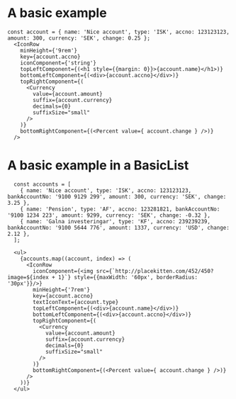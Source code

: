 # A basic example
    const account = { name: 'Nice account', type: 'ISK', accno: 123123123, amount: 300, currency: 'SEK', change: 0.25 };
      <IconRow
        minHeight={'9rem'}
        key={account.accno}
        iconComponent={'string'}
        topLeftComponent={(<h1 style={{margin: 0}}>{account.name}</h1>)}
        bottomLeftComponent={(<div>{account.accno}</div>)}
        topRightComponent={(
          <Currency
            value={account.amount}
            suffix={account.currency}
            decimals={0}
            suffixSize="small"
          />
        )}
        bottomRightComponent={(<Percent value={ account.change } />)}
      />

# A basic example in a BasicList
      const accounts = [
        { name: 'Nice account', type: 'ISK', accno: 123123123, bankAccountNo: '9100 9129 299', amount: 300, currency: 'SEK', change: 3.25 },
        { name: 'Pension', type: 'AF', accno: 123281821, bankAccountNo: '9100 1234 223', amount: 9299, currency: 'SEK', change: -0.32 },
        { name: 'Galna investeringar', type: 'KF', accno: 239239239, bankAccountNo: '9100 5644 776', amount: 1337, currency: 'USD', change: 2.12 },
      ];

      <ul>
        {accounts.map((account, index) => (
          <IconRow
            iconComponent={<img src={`http://placekitten.com/452/450?image=${index + 1}`} style={{maxWidth: '60px', borderRadius: '30px'}}/>}
            minHeight={'7rem'}
            key={account.accno}
            textIconText={account.type}
            topLeftComponent={(<div>{account.name}</div>)}
            bottomLeftComponent={(<div>{account.accno}</div>)}
            topRightComponent={(
              <Currency
                value={account.amount}
                suffix={account.currency}
                decimals={0}
                suffixSize="small"
              />
            )}
            bottomRightComponent={(<Percent value={ account.change } />)}
          />
        ))}
      </ul>
